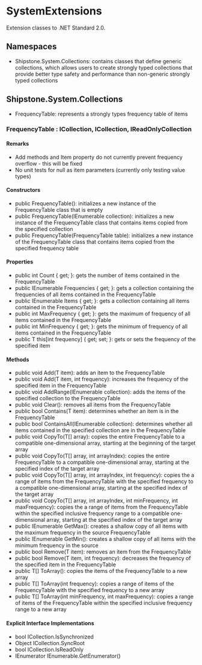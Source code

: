 # SystemExtensions

Extension classes to .NET Standard 2.0.

## Namespaces
- Shipstone.System.Collections: contains classes that define generic collections, which allows users to create strongly typed collections that provide better type safety and performance than non-generic strongly typed collections

## Shipstone.System.Collections
- FrequencyTable<T>: represents a strongly types frequency table of items

### FrequencyTable<T> : ICollection, ICollection<T>, IReadOnlyCollection<T>
#### Remarks
- Add methods and Item property do not currently prevent frequency overflow - this will be fixed
- No unit tests for null as item parameters (currently only testing value types)

#### Constructors
- public FrequencyTable(): initializes a new instance of the FrequencyTable<T> class that is empty
- public FrequencyTable(IEnumerable<T> collection): initializes a new instance of the FrequencyTable<T> class that contains items copied from the specified collection
- public FrequencyTable(FrequencyTable<T> table): initializes a new instance of the FrequencyTable<T> class that contains items copied from the specified frequency table

#### Properties
- public int Count { get; }: gets the number of items contained in the FrequencyTable<T>
- public IEnumerable<int> Frequencies { get; }: gets a collection containing the frequencies of all items contained in the FrequencyTable<T>
- public IEnumerable<T> Items { get; }: gets a collection containing all items contained in the FrequencyTable<T>
- public int MaxFrequency { get; }: gets the maximum of frequency of all items contained in the FrequencyTable<T>
- public int MinFrequency { get; }: gets the minimum of frequency of all items contained in the FrequencyTable<T>
- public T this[int frequency] { get; set; }: gets or sets the frequency of the specified item

#### Methods
- public void Add(T item): adds an item to the FrequencyTable<T>
- public void Add(T item, int frequency): increases the frequency of the specified item in the FrequencyTable<T>
- public void AddRange(IEnumerable<T> collection): adds the items of the specified collection to the FrequencyTable<T>
- public void Clear(): removes all items from the FrequencyTable<T>
- public bool Contains(T item): determines whether an item is in the FrequencyTable<T>
- public bool ContainsAll(IEnumerable<T> collection): determines whether all items contained in the specified collection are in the FrequencyTable<T>
- public void CopyTo(T[] array): copies the entire FrequencyTable<T> to a compatible one-dimensional array, starting at the beginning of the target array
- public void CopyTo(T[] array, int arrayIndex): copies the entire FrequencyTable<T> to a compatible one-dimensional array, starting at the specified index of the target array
- public void CopyTo(T[] array, int arrayIndex, int frequency): copies the a range of items from the FrequencyTable<T> with the specified frequency to a compatible one-dimensional array, starting at the specified index of the target array
- public void CopyTo(T[] array, int arrayIndex, int minFrequency, int maxFrequency): copies the a range of items from the FrequencyTable<T> within the specified inclusive frequency range to a compatible one-dimensional array, starting at the specified index of the target array
- public IEnumerable<T> GetMax(): creates a shallow copy of all items with the maximum frequency in the source FrequencyTable<T>
- public IEnumerable<T> GetMin(): creates a shallow copy of all items with the minimum frequency in the source
- public bool Remove(T item): removes an item from the FrequencyTable<T>
- public bool Remove(T item, int frequency): decreases the frequency of the specified item in the FrequencyTable<T>
- public T[] ToArray(): copies the items of the FrequencyTable<T> to a new array
- public T[] ToArray(int frequency): copies a range of items of the FrequencyTable<T> with the specified frequency to a new array
- public T[] ToArray(int minFrequency, int maxFrequency): copies a range of items of the FrequencyTable<T> within the specified inclusive frequency range to a new array

#### Explicit Interface Implementations
- bool ICollection.IsSynchronized
- Object ICollection.SyncRoot
- bool ICollection<T>.IsReadOnly
- IEnumerator IEnumerable.GetEnumerator()
